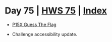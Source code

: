 # Day 75 | [HWS 75](https://www.hackingwithswift.com/100/swiftui/75) | [Index](https://github.com/JulesMoorhouse/100DaysOfSwiftUI/blob/main/README.md)

- [P15X Guess The Flag](https://github.com/JulesMoorhouse/100DaysOfSwiftUI/blob/main/P15X%20Guess%20The%20Flag/P02B%20Guess%20The%20Flag/ContentView.swift)

- Challenge accessibility update.
